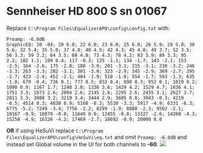 # Sennheiser HD 800 S sn 01067
Replace `C:\Program Files\EqualizerAPO\config\config.txt` with:
```
Preamp: -6.0dB
GraphicEQ: 10 -84; 20 6.0; 22 6.0; 23 6.0; 25 6.0; 26 5.9; 28 5.8; 30 5.6; 32 5.4; 35 5.0; 37 4.8; 40 4.5; 42 4.3; 45 4.0; 49 3.7; 52 3.5; 56 3.3; 59 3.2; 64 3.5; 68 4.0; 73 4.3; 78 4.2; 83 3.9; 89 3.3; 95 2.2; 102 1.1; 109 0.4; 117 -0.3; 125 -1.1; 134 -1.7; 143 -2.1; 153 -2.5; 164 -2.6; 175 -2.8; 188 -3.0; 201 -3.1; 215 -3.1; 230 -3.2; 246 -3.3; 263 -3.3; 282 -3.1; 301 -3.0; 323 -2.9; 345 -2.9; 369 -2.7; 395 -2.7; 423 -2.4; 452 -2.1; 484 -1.9; 518 -1.8; 554 -1.7; 593 -1.3; 635 -1.0; 679 -0.4; 726 0.1; 777 0.5; 832 0.4; 890 0.3; 952 0.1; 1019 0.2; 1090 0.9; 1167 1.7; 1248 2.8; 1336 3.6; 1429 4.2; 1529 4.7; 1636 4.1; 1751 3.3; 1873 2.6; 2004 2.6; 2145 2.6; 2295 2.6; 2455 3.1; 2627 3.7; 2811 3.3; 3008 3.2; 3219 3.4; 3444 2.9; 3685 0.8; 3943 -0.3; 4219 -0.5; 4514 0.3; 4830 0.9; 5168 -0.3; 5530 -3.3; 5917 -4.9; 6331 -6.3; 6775 -5.2; 7249 -3.4; 7756 -2.2; 8299 -1.9; 8880 -2.3; 9502 -2.1; 10167 -0.9; 10879 -0.0; 11640 0.0; 12455 -0.8; 13327 -2.6; 14260 -4.3; 15258 -4.9; 16326 -4.2; 17469 -2.7; 18692 -0.9; 20000 0.0
```
**OR** if using HeSuVi replace `C:\Program Files\EqualizerAPO\config\HeSuVi\eq.txt` and omit `Preamp: -6.0dB` and instead set Global volume in the UI for both channels to **-60**.
![](https://raw.githubusercontent.com/jaakkopasanen/AutoEq/master/results/Sonoma%20Model%20One/innerfidelity/onear/Sennheiser%20HD%20800%20S%20sn%2001067/Sennheiser%20HD%20800%20S%20sn%2001067.png)